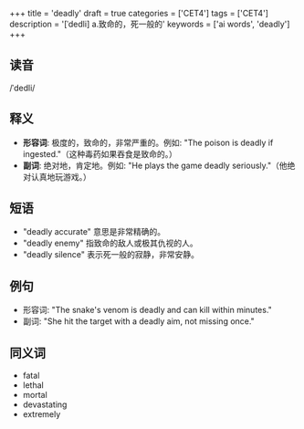 +++
title = 'deadly'
draft = true
categories = ['CET4']
tags = ['CET4']
description = '[ˈdedli] a.致命的，死一般的'
keywords = ['ai words', 'deadly']
+++

## 读音
/ˈdedli/

## 释义
- **形容词**: 极度的，致命的，非常严重的。例如: "The poison is deadly if ingested."（这种毒药如果吞食是致命的。）
- **副词**: 绝对地，肯定地。例如: "He plays the game deadly seriously."（他绝对认真地玩游戏。）

## 短语
- "deadly accurate" 意思是非常精确的。
- "deadly enemy" 指致命的敌人或极其仇视的人。
- "deadly silence" 表示死一般的寂静，非常安静。

## 例句
- 形容词: "The snake's venom is deadly and can kill within minutes."
- 副词: "She hit the target with a deadly aim, not missing once."

## 同义词
- fatal
- lethal
- mortal
- devastating
- extremely
